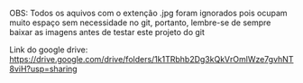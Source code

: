 OBS: Todos os aquivos com o extenção .jpg foram ignorados pois ocupam muito espaço sem necessidade no git, portanto, lembre-se de sempre baixar as imagens antes de testar este projeto do git

Link do google drive: https://drive.google.com/drive/folders/1k1TRbhb2Dg3kQkVrOmlWze7gvhNT8viH?usp=sharing
